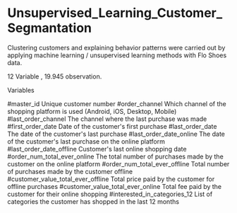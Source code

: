 # Unsupervised_Learning_Customer_Segmantation
Clustering customers and explaining behavior patterns were carried out by applying machine learning / unsupervised learning methods with Flo Shoes data.

12 Variable , 19.945 observation.

Variables

#master_id Unique customer number
#order_channel Which channel of the shopping platform is used (Android, iOS, Desktop, Mobile)
#last_order_channel The channel where the last purchase was made
#first_order_date Date of the customer's first purchase
#last_order_date The date of the customer's last purchase
#last_order_date_online The date of the customer's last purchase on the online platform
#last_order_date_offline Customer's last online shopping date
#order_num_total_ever_online The total number of purchases made by the customer on the online platform
#order_num_total_ever_offline Total number of purchases made by the customer offline
#customer_value_total_ever_offline Total price paid by the customer for offline purchases
#customer_value_total_ever_online Total fee paid by the customer for their online shopping
#interested_in_categories_12 List of categories the customer has shopped in the last 12 months
